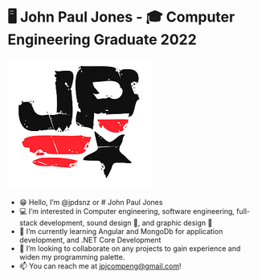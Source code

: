 
# 🖥 John Paul Jones - 🎓 Computer Engineering Graduate 2022
![JP Logo](https://github.com/jpdsnz/jpdsnz/blob/main/logo-semi-tp-75-2.png)


- 😁 Hello, I’m @jpdsnz or # John Paul Jones
- 💻 I’m interested in Computer engineering, software engineering, full-stack development, sound design 🎵, and graphic design 🎨 
- 📖 I’m currently learning Angular and MongoDb for application development, and .NET Core Development
- 🎨 I’m looking to collaborate on any projects to gain experience and widen my programming palette.
- 📫 You can reach me at jpjcompeng@gmail.com!

<!---
jpdsnz/jpdsnz is a ✨ special ✨ repository because its `README.md` (this file) appears on your GitHub profile.
You can click the Preview link to take a look at your changes.
--->
